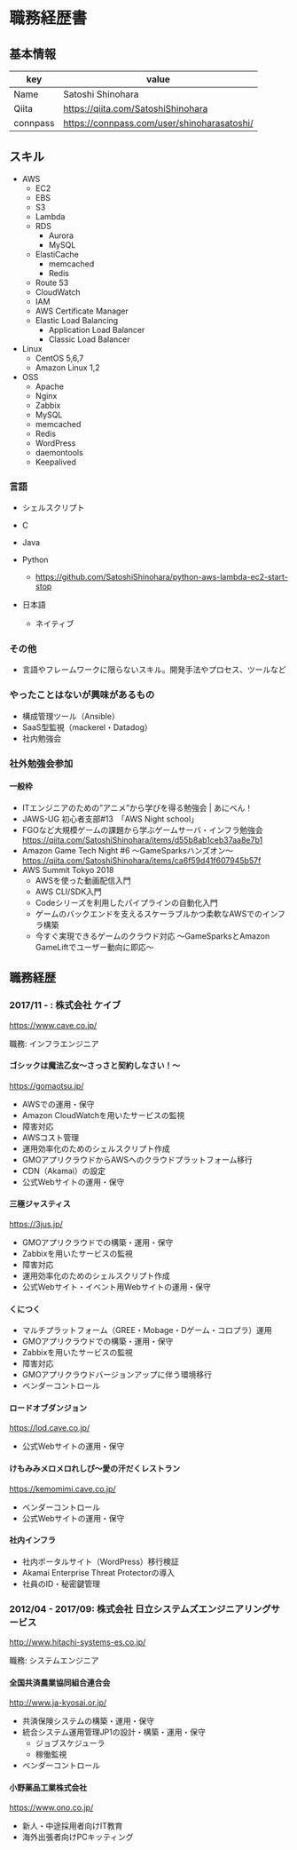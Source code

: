 # 職務経歴書

## 基本情報

| key      | value                                       |
|----------|---------------------------------------------|
| Name     | Satoshi Shinohara                           |
| Qiita    | https://qiita.com/SatoshiShinohara          |
| connpass | https://connpass.com/user/shinoharasatoshi/ |

## スキル

- AWS
  - EC2
  - EBS
  - S3
  - Lambda
  - RDS
    - Aurora
    - MySQL
  - ElastiCache
    - memcached
    - Redis
  - Route 53
  - CloudWatch
  - IAM
  - AWS Certificate Manager
  - Elastic Load Balancing
    - Application Load Balancer
    - Classic Load Balancer
- Linux
  - CentOS 5,6,7
  - Amazon Linux 1,2
- OSS
  - Apache
  - Nginx
  - Zabbix
  - MySQL
  - memcached
  - Redis
  - WordPress
  - daemontools
  - Keepalived
  
### 言語

- シェルスクリプト
- C
- Java
- Python
  - https://github.com/SatoshiShinohara/python-aws-lambda-ec2-start-stop

- 日本語
  - ネイティブ

### その他

- 言語やフレームワークに限らないスキル。開発手法やプロセス、ツールなど

### やったことはないが興味があるもの

- 構成管理ツール（Ansible）
- SaaS型監視（mackerel・Datadog）
- 社内勉強会

### 社外勉強会参加
#### 一般枠
- ITエンジニアのための”アニメ”から学びを得る勉強会 | あにべん！
- JAWS-UG 初心者支部#13　「AWS Night school」
- FGOなど大規模ゲームの課題から学ぶゲームサーバ・インフラ勉強会
  https://qiita.com/SatoshiShinohara/items/d55b8ab1ceb37aa8e7b1
- Amazon Game Tech Night #6 ～GameSparksハンズオン～
  https://qiita.com/SatoshiShinohara/items/ca6f59d41f607945b57f
- AWS Summit Tokyo 2018
  - AWSを使った動画配信入門
  - AWS CLI/SDK入門
  - Codeシリーズを利用したパイプラインの自動化入門
  - ゲームのバックエンドを支えるスケーラブルかつ柔軟なAWSでのインフラ構築
  - 今すぐ実現できるゲームのクラウド対応 ～GameSparksとAmazon GameLiftでユーザー動向に即応～

## 職務経歴

### 2017/11 - : 株式会社 ケイブ

https://www.cave.co.jp/

職務: インフラエンジニア

#### ゴシックは魔法乙女～さっさと契約しなさい！～

https://gomaotsu.jp/

- AWSでの運用・保守
- Amazon CloudWatchを用いたサービスの監視
- 障害対応
- AWSコスト管理
- 運用効率化のためのシェルスクリプト作成
- GMOアプリクラウドからAWSへのクラウドプラットフォーム移行
- CDN（Akamai）の設定
- 公式Webサイトの運用・保守

#### 三極ジャスティス

https://3jus.jp/

- GMOアプリクラウドでの構築・運用・保守
- Zabbixを用いたサービスの監視
- 障害対応
- 運用効率化のためのシェルスクリプト作成
- 公式Webサイト・イベント用Webサイトの運用・保守

#### くにつく

- マルチプラットフォーム（GREE・Mobage・Dゲーム・コロプラ）運用 
- GMOアプリクラウドでの構築・運用・保守
- Zabbixを用いたサービスの監視
- 障害対応
- GMOアプリクラウドバージョンアップに伴う環境移行
- ベンダーコントロール

#### ロードオブダンジョン

https://lod.cave.co.jp/

- 公式Webサイトの運用・保守
 
#### けもみみメロメロれしぴ〜愛の汗だくレストラン

https://kemomimi.cave.co.jp/

- ベンダーコントロール
- 公式Webサイトの運用・保守

#### 社内インフラ

- 社内ポータルサイト（WordPress）移行検証
- Akamai Enterprise Threat Protectorの導入
- 社員のID・秘密鍵管理

### 2012/04 - 2017/09: 株式会社 日立システムズエンジニアリングサービス

http://www.hitachi-systems-es.co.jp/

職務: システムエンジニア

#### 全国共済農業協同組合連合会

http://www.ja-kyosai.or.jp/

- 共済保険システムの構築・運用・保守
- 統合システム運用管理JP1の設計・構築・運用・保守
  - ジョブスケジューラ
  - 稼働監視
- ベンダーコントロール

#### 小野薬品工業株式会社

https://www.ono.co.jp/

- 新人・中途採用者向けIT教育
- 海外出張者向けPCキッティング

